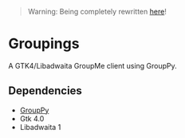 > Warning: Being completely rewritten [here](https://github.com/TheKrafter/Groupings/tree/rewrite)!
# Groupings
A GTK4/Libadwaita GroupMe client using GroupPy.

## Dependencies

 - [GroupPy](https://github.com/TheKrafter/GroupPy)
 - Gtk 4.0
 - Libadwaita 1
 
